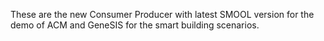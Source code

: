 These are the new Consumer Producer with latest SMOOL version for the demo of ACM and GeneSIS for the smart building scenarios. 
